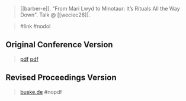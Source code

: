 > [[barber-e]]. "From Mari Lwyd to Minotaur: It’s Rituals All the Way Down". Talk @ [[weciec26]].

> #link #nodoi 

## Original Conference Version
> [pdf](https://ucla.app.box.com/v/weciec2014-barber)
> [pdf](a/barber2014.pdf)
## Revised Proceedings Version
> [buske.de](https://buske.de/proceedings-of-the-27th-annual-ucla-indo-european-conference.html)
> #nopdf 